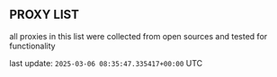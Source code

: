 ## PROXY LIST

all proxies in this list were collected from open sources and tested for functionality

last update: `2025-03-06 08:35:47.335417+00:00` UTC